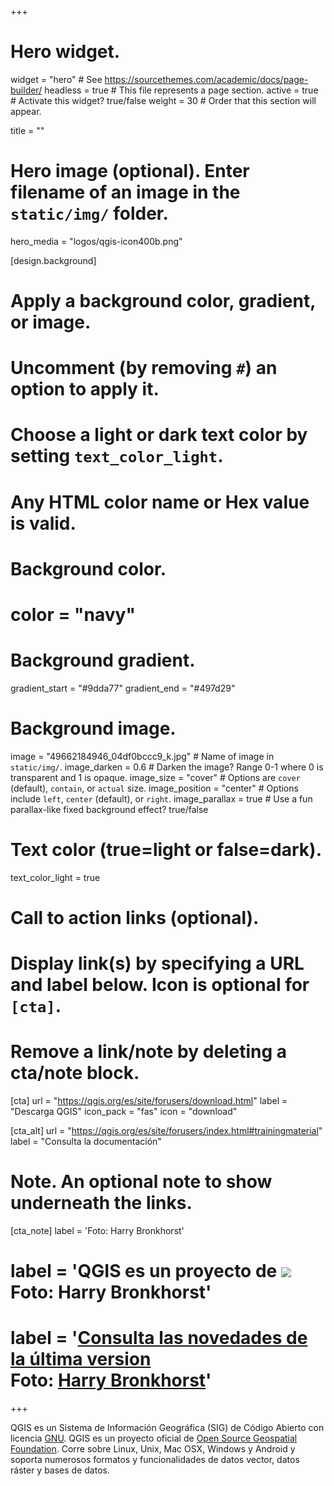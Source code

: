 +++
# Hero widget.
widget = "hero"  # See https://sourcethemes.com/academic/docs/page-builder/
headless = true  # This file represents a page section.
active = true  # Activate this widget? true/false
weight = 30  # Order that this section will appear.

title = ""

# Hero image (optional). Enter filename of an image in the `static/img/` folder.
hero_media = "logos/qgis-icon400b.png"

[design.background]
  # Apply a background color, gradient, or image.
  #   Uncomment (by removing `#`) an option to apply it.
  #   Choose a light or dark text color by setting `text_color_light`.
  #   Any HTML color name or Hex value is valid.

  # Background color.
  # color = "navy"

  # Background gradient.
  gradient_start = "#9dda77"
  gradient_end = "#497d29"

  # Background image.
  image = "49662184946_04df0bccc9_k.jpg"  # Name of image in `static/img/`.
  image_darken = 0.6  # Darken the image? Range 0-1 where 0 is transparent and 1 is opaque.
  image_size = "cover"  #  Options are `cover` (default), `contain`, or `actual` size.
  image_position = "center"  # Options include `left`, `center` (default), or `right`.
  image_parallax = true  # Use a fun parallax-like fixed background effect? true/false

  # Text color (true=light or false=dark).
  text_color_light = true

# Call to action links (optional).
#   Display link(s) by specifying a URL and label below. Icon is optional for `[cta]`.
#   Remove a link/note by deleting a cta/note block.
[cta]
  url = "https://qgis.org/es/site/forusers/download.html"
  label = "Descarga QGIS"
  icon_pack = "fas"
  icon = "download"

[cta_alt]
  url = "https://qgis.org/es/site/forusers/index.html#trainingmaterial"
  label = "Consulta la documentación"

# Note. An optional note to show underneath the links.
[cta_note]
  label = 'Foto: Harry Bronkhorst'
  # label = 'QGIS es un proyecto de [![](img/logos/osgeo_logo_white200.png)](https://www.osgeo.org/)<br>Foto: Harry Bronkhorst'
  # label = '[Consulta las novedades de la última version](https://qgis.org/es/site/forusers/visualchangelogs.html) <br>Foto: [Harry Bronkhorst](https://www.flickr.com/photos/7361002@N08/49662184946/in/pool-qgis/)'
+++

QGIS es un Sistema de Información Geográfica (SIG) de Código Abierto con licencia [GNU](). QGIS es un proyecto oficial de [Open Source Geospatial Foundation](https://www.osgeo.org/). Corre sobre Linux, Unix, Mac OSX, Windows y Android y soporta numerosos formatos y funcionalidades de datos vector, datos ráster y bases de datos.

<!--<small>QGIS es un proyecto de [![](img/logos/osgeo_logo_white200.png)](https://www.osgeo.org/)</small> -->